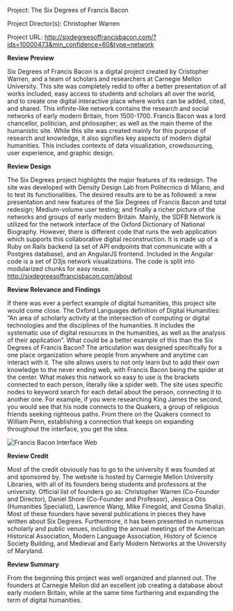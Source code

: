 Project: The Six Degrees of Francis Bacon

Project Director(s): Christopher Warren

Project URL: http://sixdegreesoffrancisbacon.com/?ids=10000473&min_confidence=60&type=network

**Review Preview**

Six Degrees of Francis Bacon is a digital project created by Cristopher Warren, and a team of scholars and researchers at Carnegie Mellon University.
This site was completely redid to offer a better presentation of all works included, easy access to students and scholars all over the world, and to create one digital interactive place where works can be added, cited, and shared. This infinite-like network contains the research and social networks of early modern Britain, from 1500-1700. Francis Bacon was a lord chancellor, politician, and philosopher; as well as the main theme of the humanistic site. While this site was created mainly for this purpose of research and knowledge, it also signifies key aspects of modern digital humanities. This includes contexts of data visualization, crowdsourcing, user experience, and graphic design.

**Review Design** 

The Six Degrees project highlights the major features of its redesign. The site was developed with Density Design Lab from Politecnico di Milano, and to test its functionalities. The desired results are to be as followed: a new presentation and new features of the Six Degrees of Francis Bacon and total redesign; Medium-volume user testing; and finally a  richer picture of the networks and groups of early modern Britain. Mainly, the SDFB Network is utilized for the network interface of the Oxford Dictionary of National Biography. However, there is different code that runs the web application which supports this collaborative digital reconstruction. It is made up of a Ruby on Rails backend (a set of API endpoints that communicate with a Postgres database), and an AngularJS frontend. Included in the Angular code is a set of D3js network visualizations. The code is split into modularized chunks for easy reuse. http://sixdegreesoffrancisbacon.com/about

**Review Relevance and Findings**

If there was ever a perfect example of digital humanities, this project site would come close. The Oxford Languages definition of Digital Humanities: “An area of scholarly activity at the intersection of computing or digital technologies and the disciplines of the humanities. It includes the systematic use of digital resources in the humanities, as well as the analysis of their application”. What could be a better example of this than the Six Degrees of Francis Bacon? The articulation was designed specifically for a one place organization where people from anywhere and anytime can interact with it. The site allows users to not only learn but to add their own knowledge to the never ending web, with Francis Bacon being the spider at the center. What makes this network so easy to use is the brackets connected to each person, literally like a spider web. The site uses specific nodes to keyword search for each detail about the person, connecting it to another one. For example, if you were researching King James the second, you would see that his node connects to the Quakers, a group of religious friends seeking righteous paths. From there on the Quakers connect to William Penn, establishing a connection that keeps on expanding throughout the interface, you get the idea. 

![Francis Bacon Interface Web](https://benjamin-dh.github.io/Ben-Thompson-/images/bacon.png)

**Review Credit**
	
Most of the credit obviously has to go to the university it was founded at and sponsored by. The website is hosted by Carnegie Mellon University Libraries, with all of its founders being students and professors at the university. Official list of founders go as: Christopher Warren (Co-Founder and Director), Daniel Shore (Co-Founder and Professor), Jessica Otis (Humanities Specialist), Lawrence Wang, Mike Finegold, and Cosma Shalizi. Most of these founders have several publications in pieces they have written about Six Degrees. Furthermore, it has been presented in numerous scholarly and public venues, including the annual meetings of the American Historical Association, Modern Language Association, History of Science Society Building, and Medieval and Early Modern Networks at the University of Maryland.

**Review Summary**

From the beginning this project was well organized and planned out. The founders at Carnegie Mellon did an excellent job creating a database about early modern Britain, while at the same time furthering and expanding the term of digital humanities. 

